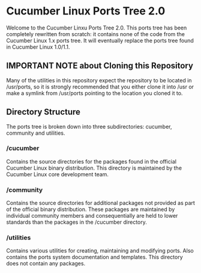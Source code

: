 # Cucumber Linux Ports Tree 2.0
Welcome to the Cucumber Linxu Ports Tree 2.0. This ports tree has been completely rewritten from scratch: it contains none of the code from the Cucumber Linux 1.x ports tree. It will eventually replace the ports tree found in Cucumber Linux 1.0/1.1.

## IMPORTANT NOTE about Cloning this Repository
Many of the utilities in this repository expect the repository to be located in /usr/ports, so it is strongly recommended that you either clone it into /usr or make a symlink from /usr/ports pointing to the location you cloned it to.

## Directory Structure
The ports tree is broken down into three subdirectories: cucumber, community and utilities.

### /cucumber
Contains the source directories for the packages found in the official Cucumber Linux binary distribution. This directory is maintained by the Cucumber Linux core development team.

### /community
Contains the source directories for additional packages not provided as part of the official binary distribution. These packages are maintained by individual community members and consequentially are held to lower standards than the packages in the /cucumber directory.

### /utilities
Contains various utilities for creating, maintaining and modifying ports. Also contains the ports system documentation and templates. This directory does not contain any packages.
